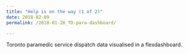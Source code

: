 ```yaml
---
title: "Help is on the way (1 of 2)"
date: 2018-02-09
permalink: /2018-01-28_TO-para-dashboard/

---
```


Toronto paramedic service dispatch data visualised in a flexdashboard.
